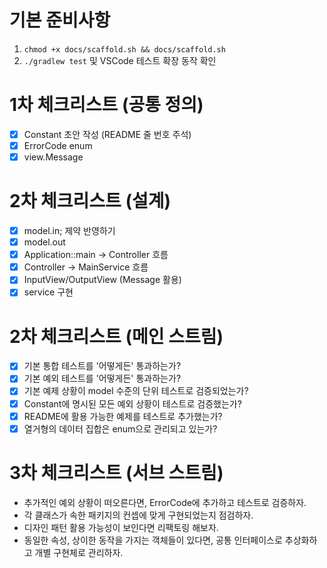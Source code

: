 # 기본 준비사항

1. `chmod +x docs/scaffold.sh && docs/scaffold.sh`
2. `./gradlew test` 및 VSCode 테스트 확장 동작 확인

# 1차 체크리스트 (공통 정의)

- [x] Constant 초안 작성 (README 줄 번호 주석)
- [x] ErrorCode enum
- [x] view.Message

# 2차 체크리스트 (설계)

- [x] model.in; 제약 반영하기
- [x] model.out
- [x] Application::main -> Controller 흐름
- [x] Controller -> MainService 흐름
- [x] InputView/OutputView (Message 활용)
- [x] service 구현

# 2차 체크리스트 (메인 스트림)

- [x] 기본 통합 테스트를 '어떻게든' 통과하는가?
- [x] 기본 예외 테스트를 '어떻게든' 통과하는가?
- [x] 기본 예제 상황이 model 수준의 단위 테스트로 검증되었는가?
- [x] Constant에 명시된 모든 예외 상황이 테스트로 검증했는가?
- [x] README에 활용 가능한 예제를 테스트로 추가했는가?
- [x] 열거형의 데이터 집합은 enum으로 관리되고 있는가?

# 3차 체크리스트 (서브 스트림)

- 추가적인 예외 상황이 떠오른다면, ErrorCode에 추가하고 테스트로 검증하자.
- 각 클래스가 속한 패키지의 컨셉에 맞게 구현되었는지 점검하자.
- 디자인 패턴 활용 가능성이 보인다면 리팩토링 해보자.
- 동일한 속성, 상이한 동작을 가지는 객체들이 있다면, 공통 인터페이스로 추상화하고 개별 구현체로 관리하자.
